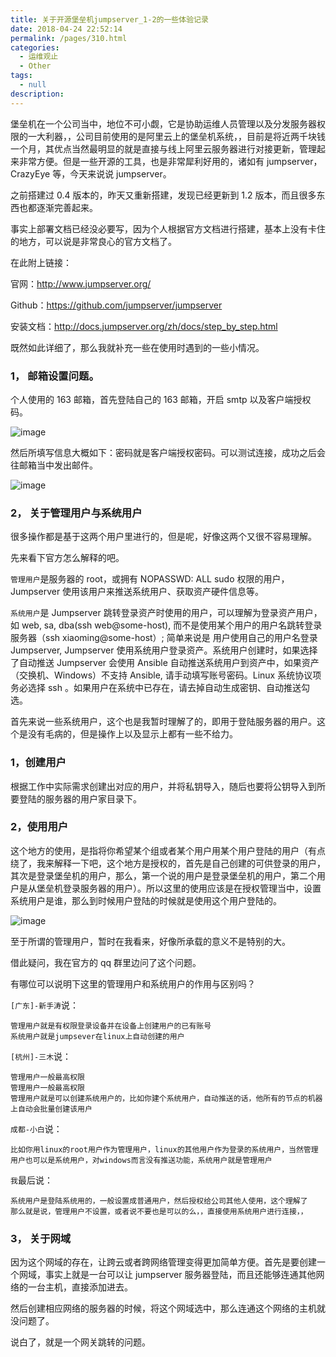 ```yaml
---
title: 关于开源堡垒机jumpserver_1-2的一些体验记录
date: 2018-04-24 22:52:14
permalink: /pages/310.html
categories:
  - 运维观止
  - Other
tags:
  - null
description:
---
```


堡垒机在一个公司当中，地位不可小觑，它是协助运维人员管理以及分发服务器权限的一大利器，，公司目前使用的是阿里云上的堡垒机系统，，目前是将近两千块钱一个月，其优点当然最明显的就是直接与线上阿里云服务器进行对接更新，管理起来非常方便。但是一些开源的工具，也是非常犀利好用的，诸如有 jumpserver，CrazyEye 等，今天来说说 jumpserver。



之前搭建过 0.4 版本的，昨天又重新搭建，发现已经更新到 1.2 版本，而且很多东西也都逐渐完善起来。



事实上部署文档已经没必要写，因为个人根据官方文档进行搭建，基本上没有卡住的地方，可以说是非常良心的官方文档了。



在此附上链接：



官网：http://www.jumpserver.org/

Github：https://github.com/jumpserver/jumpserver

安装文档：http://docs.jumpserver.org/zh/docs/step_by_step.html

既然如此详细了，那么我就补充一些在使用时遇到的一些小情况。

### 1， 邮箱设置问题。

个人使用的 163 邮箱，首先登陆自己的 163 邮箱，开启 smtp 以及客户端授权码。



![image](http://t.eryajf.net/imgs/2021/09/645fce7636067e82.jpg)



然后所填写信息大概如下：密码就是客户端授权密码。可以测试连接，成功之后会往邮箱当中发出邮件。



![image](http://t.eryajf.net/imgs/2021/09/f7279ccfd41b3605.jpg)



### 2， 关于管理用户与系统用户

很多操作都是基于这两个用户里进行的，但是呢，好像这两个又很不容易理解。

先来看下官方怎么解释的吧。

`管理用户`是服务器的 root，或拥有 NOPASSWD: ALL sudo 权限的用户，Jumpserver 使用该用户来推送系统用户、获取资产硬件信息等。

`系统用户`是 Jumpserver 跳转登录资产时使用的用户，可以理解为登录资产用户，如 web, sa, dba(ssh web@some-host), 而不是使用某个用户的用户名跳转登录服务器（ssh xiaoming@some-host）; 简单来说是 用户使用自己的用户名登录 Jumpserver, Jumpserver 使用系统用户登录资产。系统用户创建时，如果选择了自动推送 Jumpserver 会使用 Ansible 自动推送系统用户到资产中，如果资产（交换机、Windows）不支持 Ansible, 请手动填写账号密码。Linux 系统协议项务必选择 ssh 。如果用户在系统中已存在，请去掉自动生成密钥、自动推送勾选。

首先来说一些系统用户，这个也是我暂时理解了的，即用于登陆服务器的用户。这个是没有毛病的，但是操作上以及显示上都有一些不给力。

### 1，创建用户

根据工作中实际需求创建出对应的用户，并将私钥导入，随后也要将公钥导入到所要登陆的服务器的用户家目录下。

### 2，使用用户

这个地方的使用，是指将你希望某个组或者某个用户用某个用户登陆的用户（有点绕了，我来解释一下吧，这个地方是授权的，首先是自己创建的可供登录的用户，其次是登录堡垒机的用户，那么，第一个说的用户是登录堡垒机的用户，第二个用户是从堡垒机登录服务器的用户）。所以这里的使用应该是在授权管理当中，设置系统用户是谁，那么到时候用户登陆的时候就是使用这个用户登陆的。



![image](http://t.eryajf.net/imgs/2021/09/4428212487cddbd8.jpg)



至于所谓的管理用户，暂时在我看来，好像所承载的意义不是特别的大。

借此疑问，我在官方的 qq 群里边问了这个问题。

有哪位可以说明下这里的管理用户和系统用户的作用与区别吗？

`[广东]-新手涛`说：

```
管理用户就是有权限登录设备并在设备上创建用户的已有账号
系统用户就是jumpsever在linux上自动创建的用户
```

`[杭州]-三木`说：

```
管理用户一般最高权限
管理用户一般最高权限
管理用户就是可以创建系统用户的，比如你建个系统用户，自动推送的话，他所有的节点的机器上自动会批量创建该用户
```

`成都-小白`说：

```
比如你用linux的root用户作为管理用户，linux的其他用户作为登录的系统用户，当然管理用户也可以是系统用户，对windows而言没有推送功能，系统用户就是管理用户
```

`我`最后说：

```
系统用户是登陆系统用的，一般设置成普通用户，然后授权给公司其他人使用，这个理解了
那么就是说，管理用户不设置，或者说不要也是可以的么，，直接使用系统用户进行连接，，
```

### 3， 关于网域

因为这个网域的存在，让跨云或者跨网络管理变得更加简单方便。首先是要创建一个网域，事实上就是一台可以让 jumpserver 服务器登陆，而且还能够连通其他网络的一台主机，直接添加进去。

然后创建相应网络的服务器的时候，将这个网域选中，那么连通这个网络的主机就没问题了。

说白了，就是一个网关跳转的问题。
